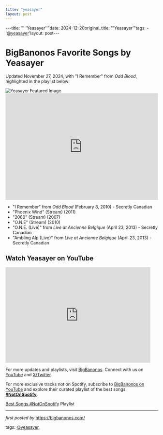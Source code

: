 ```yaml
---
title: "yeasayer"
layout: post
---
```

---title: "' 'Yeasayer''"date: 2024-12-20original_title: "'Yeasayer'"tags:  - '[@yeasayer](/tags/yeasayer/)'layout: post---<!-- Post Title --><h1>BigBanonos Favorite Songs by Yeasayer</h1> <!-- Introductory Text --><p>Updated November 27, 2024, with "I Remember" from *Odd Blood*, highlighted in the playlist below:</p> <!-- Featured Image --><img src="https://www.interviewmagazine.com/wp-content/uploads/2012/08/img-yeasayer_153616382966.jpg" alt="Yeasayer Featured Image"> <!-- Spotify Playlist Embed --><iframe src="https://open.spotify.com/embed/playlist/7x6PrsRAfoKwYY36jdMUgj?utm_source=generator" width="100%" height="352" frameBorder="0" allowfullscreen="" allow="autoplay; clipboard-write; encrypted-media; fullscreen; picture-in-picture" loading="lazy"></iframe> <!-- Song Information --><ul> <li>"I Remember" from *Odd Blood* (February 8, 2010) - Secretly Canadian</li> <li>"Phoenix Wind" (Stream) (2011)</li> <li>"2080" (Stream) (2007)</li> <li>"O.N.E" (Stream) (2010)</li> <li>"O.N.E. (Live)" from *Live at Ancienne Belgique* (April 23, 2013) - Secretly Canadian</li> <li>"Ambling Alp (Live)" from *Live at Ancienne Belgique* (April 23, 2013) - Secretly Canadian</li></ul> <!-- YouTube Video Embed --><h2>Watch Yeasayer on YouTube</h2><iframe allowfullscreen="" frameborder="0" height="315" src="https://www.youtube.com/embed/4ZBLZLdKxf8?list=PLtuNtuTatqI22MhajJqJdFlJ0eYJlEAHI" width="95%"></iframe> <!-- Footer Links --><p>For more updates and playlists, visit <a href="https://bigbanonos.com/" target="_blank">BigBanonos</a>. Connect with us on <a href="https://www.youtube.com/[@BigBanonos](/tags/BigBanonos/)" target="_blank">YouTube</a> and <a href="https://x.com/bigbanonos" target="_blank">X/Twitter</a>.</p><!--Subscribe and Playlist Links--><div>    <p>For more exclusive tracks not on Spotify, subscribe to <a href="https://www.youtube.com/[@BigBanonos](/tags/BigBanonos/)" target="_blank">BigBanonos on YouTube</a> and explore their curated playlist of the best songs <strong>[#NotOnSpotify](/tags/NotOnSpotify/)</strong>.</p>    <p><a href="https://www.youtube.com/playlist?list=PLtuNtuTatqI0kFahUCbtbfenC_ET5O_tr" target="_blank">Best Songs [#NotOnSpotify](/tags/NotOnSpotify/) Playlist<br /></a></p></div><hr /><p><em>first posted by</em> <a href="https://bigbanonos.com/" rel="noopener" target="_new">https://bigbanonos.com/</a></p><p>tags: [@yeasayer](/tags/yeasayer/),</p>